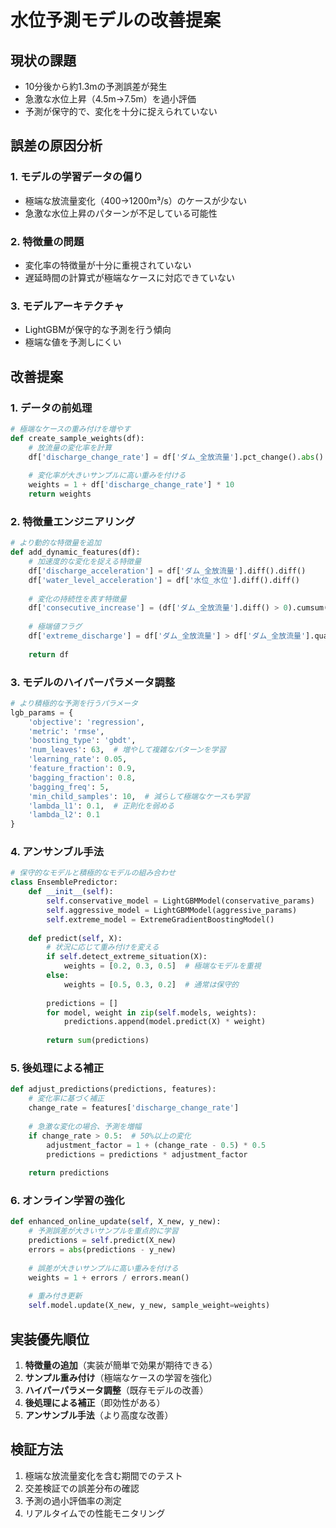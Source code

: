 # 水位予測モデルの改善提案

## 現状の課題
- 10分後から約1.3mの予測誤差が発生
- 急激な水位上昇（4.5m→7.5m）を過小評価
- 予測が保守的で、変化を十分に捉えられていない

## 誤差の原因分析

### 1. モデルの学習データの偏り
- 極端な放流量変化（400→1200m³/s）のケースが少ない
- 急激な水位上昇のパターンが不足している可能性

### 2. 特徴量の問題
- 変化率の特徴量が十分に重視されていない
- 遅延時間の計算式が極端なケースに対応できていない

### 3. モデルアーキテクチャ
- LightGBMが保守的な予測を行う傾向
- 極端な値を予測しにくい

## 改善提案

### 1. データの前処理
```python
# 極端なケースの重み付けを増やす
def create_sample_weights(df):
    # 放流量の変化率を計算
    df['discharge_change_rate'] = df['ダム_全放流量'].pct_change().abs()
    
    # 変化率が大きいサンプルに高い重みを付ける
    weights = 1 + df['discharge_change_rate'] * 10
    return weights
```

### 2. 特徴量エンジニアリング
```python
# より動的な特徴量を追加
def add_dynamic_features(df):
    # 加速度的な変化を捉える特徴量
    df['discharge_acceleration'] = df['ダム_全放流量'].diff().diff()
    df['water_level_acceleration'] = df['水位_水位'].diff().diff()
    
    # 変化の持続性を表す特徴量
    df['consecutive_increase'] = (df['ダム_全放流量'].diff() > 0).cumsum()
    
    # 極端値フラグ
    df['extreme_discharge'] = df['ダム_全放流量'] > df['ダム_全放流量'].quantile(0.95)
    
    return df
```

### 3. モデルのハイパーパラメータ調整
```python
# より積極的な予測を行うパラメータ
lgb_params = {
    'objective': 'regression',
    'metric': 'rmse',
    'boosting_type': 'gbdt',
    'num_leaves': 63,  # 増やして複雑なパターンを学習
    'learning_rate': 0.05,
    'feature_fraction': 0.9,
    'bagging_fraction': 0.8,
    'bagging_freq': 5,
    'min_child_samples': 10,  # 減らして極端なケースも学習
    'lambda_l1': 0.1,  # 正則化を弱める
    'lambda_l2': 0.1
}
```

### 4. アンサンブル手法
```python
# 保守的なモデルと積極的なモデルの組み合わせ
class EnsemblePredictor:
    def __init__(self):
        self.conservative_model = LightGBMModel(conservative_params)
        self.aggressive_model = LightGBMModel(aggressive_params)
        self.extreme_model = ExtremeGradientBoostingModel()
    
    def predict(self, X):
        # 状況に応じて重み付けを変える
        if self.detect_extreme_situation(X):
            weights = [0.2, 0.3, 0.5]  # 極端なモデルを重視
        else:
            weights = [0.5, 0.3, 0.2]  # 通常は保守的
        
        predictions = []
        for model, weight in zip(self.models, weights):
            predictions.append(model.predict(X) * weight)
        
        return sum(predictions)
```

### 5. 後処理による補正
```python
def adjust_predictions(predictions, features):
    # 変化率に基づく補正
    change_rate = features['discharge_change_rate']
    
    # 急激な変化の場合、予測を増幅
    if change_rate > 0.5:  # 50%以上の変化
        adjustment_factor = 1 + (change_rate - 0.5) * 0.5
        predictions = predictions * adjustment_factor
    
    return predictions
```

### 6. オンライン学習の強化
```python
def enhanced_online_update(self, X_new, y_new):
    # 予測誤差が大きいサンプルを重点的に学習
    predictions = self.predict(X_new)
    errors = abs(predictions - y_new)
    
    # 誤差が大きいサンプルに高い重みを付ける
    weights = 1 + errors / errors.mean()
    
    # 重み付き更新
    self.model.update(X_new, y_new, sample_weight=weights)
```

## 実装優先順位
1. **特徴量の追加**（実装が簡単で効果が期待できる）
2. **サンプル重み付け**（極端なケースの学習を強化）
3. **ハイパーパラメータ調整**（既存モデルの改善）
4. **後処理による補正**（即効性がある）
5. **アンサンブル手法**（より高度な改善）

## 検証方法
1. 極端な放流量変化を含む期間でのテスト
2. 交差検証での誤差分布の確認
3. 予測の過小評価率の測定
4. リアルタイムでの性能モニタリング